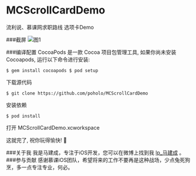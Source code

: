 # MCScrollCardDemo

流利说、慕课网求职路线 选项卡Demo

###截屏
![图1](https://github.com/poholo/MCScrollCardDemo/raw/master/MCScrollCardRecord.gif)

###编译配置
CocoaPods 是一款 Cocoa 项目包管理工具, 如果你尚未安装 Cocoapods, 运行以下命令进行安装:

	$ gem install cocoapods $ pod setup
下载源代码

	$ git clone https://github.com/poholo/MCScrollCardDemo
安装依赖

	$ pod install
打开 MCScrollCardDemo.xcworkspace

这就完了, 祝你玩得愉快! :beers:

###关于我
我是马建成，专注于iOS开发，您可以在微博上找到我 [lp_马建成](http://www.weibo.com/lp927) 。
###参与贡献
感谢慕课iOS团队，希望将来的工作不要再是这种战场，少点兔死狗烹，多一点专注专业，何必。





